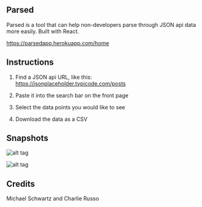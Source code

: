 ## Parsed

Parsed is a tool that can help non-developers parse through JSON api data more easily. Built with React.

https://parsedapp.herokuapp.com/home

## Instructions

1. Find a JSON api URL, like this: https://jsonplaceholder.typicode.com/posts

2. Paste it into the search bar on the front page

3. Select the data points you would like to see

4. Download the data as a CSV

## Snapshots

![alt tag](https://i.imgur.com/2OUaSqf.png)

![alt tag](https://i.imgur.com/rBS84Iz.png)

## Credits

Michael Schwartz and Charlie Russo

